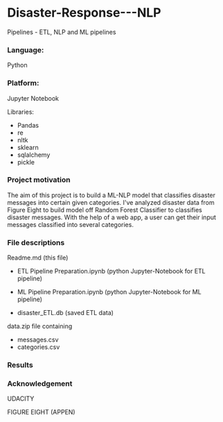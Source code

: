 # Disaster-Response---NLP
Pipelines - ETL, NLP and ML pipelines
### Language:
Python

### Platform: 
Jupyter Notebook

Libraries:
* Pandas
* re
* nltk
* sklearn
* sqlalchemy
* pickle

### Project motivation

The aim of this project is to build a ML-NLP model that classifies disaster messages into certain given categories.
I've analyzed disaster data from Figure Eight to build model off Random Forest Classifier to classifies disaster messages.
With the help of a web app, a user can get their input messages classified into several categories.


### File descriptions

Readme.md (this file)

* ETL Pipeline Preparation.ipynb (python Jupyter-Notebook for ETL pipeline)

* ML Pipeline Preparation.ipynb (python Jupyter-Notebook for ML pipeline)

* disaster_ETL.db (saved ETL data)


data.zip file containing 
* messages.csv
* categories.csv



### Results


### Acknowledgement 
UDACITY

FIGURE EIGHT (APPEN)

